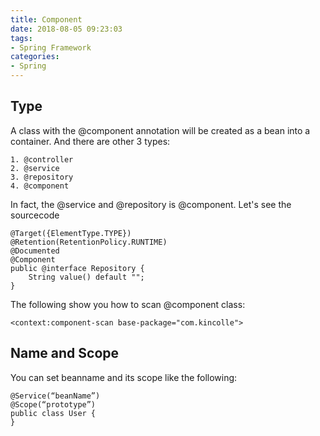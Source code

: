```yaml
---
title: Component
date: 2018-08-05 09:23:03
tags:
- Spring Framework
categories:
- Spring
---
```

## Type
A class with the @component annotation will be created as a bean into a container. And there are other 3 types:

	1. @controller
	2. @service
	3. @repository
	4. @component

In fact, the @service and @repository is @component. Let's see the sourcecode 

	@Target({ElementType.TYPE})
	@Retention(RetentionPolicy.RUNTIME)
	@Documented
	@Component
	public @interface Repository {
		String value() default "";
	}


The following show you how to scan @component class:

	<context:component-scan base-package="com.kincolle">

 
## Name and Scope

You can set beanname and its scope like the following:

	@Service(“beanName”)
	@Scope(“prototype”)
	public class User {
	} 

